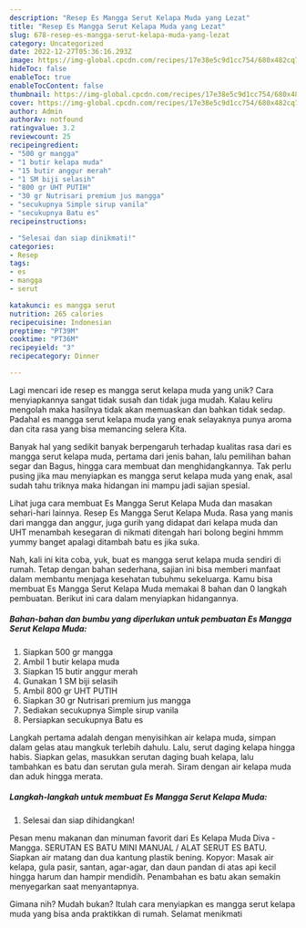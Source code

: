 ```yaml
---
description: "Resep Es Mangga Serut Kelapa Muda yang Lezat"
title: "Resep Es Mangga Serut Kelapa Muda yang Lezat"
slug: 678-resep-es-mangga-serut-kelapa-muda-yang-lezat
category: Uncategorized
date: 2022-12-27T05:36:16.293Z
image: https://img-global.cpcdn.com/recipes/17e38e5c9d1cc754/680x482cq70/es-mangga-serut-kelapa-muda-foto-resep-utama.jpg
hideToc: false
enableToc: true
enableTocContent: false
thumbnail: https://img-global.cpcdn.com/recipes/17e38e5c9d1cc754/680x482cq70/es-mangga-serut-kelapa-muda-foto-resep-utama.jpg
cover: https://img-global.cpcdn.com/recipes/17e38e5c9d1cc754/680x482cq70/es-mangga-serut-kelapa-muda-foto-resep-utama.jpg
author: Admin
authorAv: notfound
ratingvalue: 3.2
reviewcount: 25
recipeingredient:
- "500 gr mangga"
- "1 butir kelapa muda"
- "15 butir anggur merah"
- "1 SM biji selasih"
- "800 gr UHT PUTIH"
- "30 gr Nutrisari premium jus mangga"
- "secukupnya Simple sirup vanila"
- "secukupnya Batu es"
recipeinstructions:

- "Selesai dan siap dinikmati!"
categories:
- Resep
tags:
- es
- mangga
- serut

katakunci: es mangga serut 
nutrition: 265 calories
recipecuisine: Indonesian
preptime: "PT39M"
cooktime: "PT36M"
recipeyield: "3"
recipecategory: Dinner

---
```





Lagi mencari ide resep es mangga serut kelapa muda yang unik? Cara menyiapkannya sangat tidak susah dan tidak juga mudah. Kalau keliru mengolah maka hasilnya tidak akan memuaskan dan bahkan tidak sedap. Padahal es mangga serut kelapa muda yang enak selayaknya punya aroma dan cita rasa yang bisa memancing selera Kita.





Banyak hal yang sedikit banyak berpengaruh terhadap kualitas rasa dari es mangga serut kelapa muda, pertama dari jenis bahan, lalu pemilihan bahan segar dan Bagus, hingga cara membuat dan menghidangkannya. Tak perlu pusing jika mau menyiapkan es mangga serut kelapa muda yang enak,      asal sudah tahu triknya maka hidangan ini mampu jadi sajian spesial.














Lihat juga cara membuat Es Mangga Serut Kelapa Muda dan masakan sehari-hari lainnya. Resep Es Mangga Serut Kelapa Muda. Rasa yang manis dari mangga dan anggur, juga gurih yang didapat dari kelapa muda dan UHT menambah kesegaran di nikmati ditengah hari bolong begini hmmm yummy banget apalagi ditambah batu es jika suka.






Nah, kali ini kita coba, yuk, buat es mangga serut kelapa muda sendiri di rumah. Tetap dengan bahan sederhana, sajian ini bisa memberi manfaat dalam membantu menjaga kesehatan tubuhmu sekeluarga. Kamu bisa membuat Es Mangga Serut Kelapa Muda memakai 8 bahan dan 0 langkah pembuatan. Berikut ini cara dalam menyiapkan hidangannya.

<!--inarticleads1-->

##### Bahan-bahan dan bumbu yang diperlukan untuk pembuatan Es Mangga Serut Kelapa Muda:

1. Siapkan 500 gr mangga
1. Ambil 1 butir kelapa muda
1. Siapkan 15 butir anggur merah
1. Gunakan 1 SM biji selasih
1. Ambil 800 gr UHT PUTIH
1. Siapkan 30 gr Nutrisari premium jus mangga
1. Sediakan secukupnya Simple sirup vanila
1. Persiapkan secukupnya Batu es


Langkah pertama adalah dengan menyisihkan air kelapa muda, simpan dalam gelas atau mangkuk terlebih dahulu. Lalu, serut daging kelapa hingga habis. Siapkan gelas, masukkan serutan daging buah kelapa, lalu tambahkan es batu dan serutan gula merah. Siram dengan air kelapa muda dan aduk hingga merata. 

<!--inarticleads2-->

##### Langkah-langkah untuk membuat Es Mangga Serut Kelapa Muda:


1. Selesai dan siap dihidangkan!

Pesan menu makanan dan minuman favorit dari Es Kelapa Muda Diva - Mangga. SERUTAN ES BATU MINI MANUAL / ALAT SERUT ES BATU. Siapkan air matang dan dua kantung plastik bening. Kopyor: Masak air kelapa, gula pasir, santan, agar-agar, dan daun pandan di atas api kecil hingga harum dan hampir mendidih. Penambahan es batu akan semakin menyegarkan saat menyantapnya. 

Gimana nih? Mudah bukan? Itulah cara menyiapkan es mangga serut kelapa muda yang bisa anda praktikkan di rumah. Selamat menikmati

